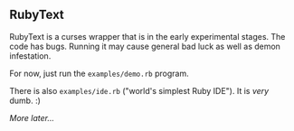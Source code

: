 RubyText
--------

RubyText is a curses wrapper that is in the early experimental
stages. The code has bugs. Running it may cause general bad luck
as well as demon infestation.

For now, just run the `examples/demo.rb` program.

There is also `examples/ide.rb` ("world's simplest Ruby IDE").
It is _very_ dumb.  :)

*More later...*


